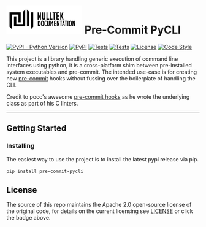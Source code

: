 # ![NullTek Documentation](https://raw.githubusercontent.com/CreatingNull/NullTek-Assets/main/img/logo/NullTekDocumentationLogo.png) Pre-Commit PyCLI

[![PyPI - Python Version](https://img.shields.io/pypi/pyversions/pre-commit-pycli?style=flat-square&logo=python&logoColor=white)](https://pypi.org/project/pre-commit-pycli/)
[![PyPI](https://img.shields.io/pypi/v/pre-commit-pycli?style=flat-square&logo=pypi&logoColor=white)](https://pypi.org/project/pre-commit-pycli/)
[![Tests](https://img.shields.io/github/workflow/status/CreatingNull/pre-commit-pycli/tests?logo=pre-commit&style=flat-square&label=format)](https://github.com/CreatingNull/pre-commit-pycli/actions/workflows/run-tests.yaml)
[![Tests](https://img.shields.io/github/workflow/status/CreatingNull/pre-commit-pycli/pre-commit?logo=GitHub&style=flat-square&label=tests)](https://github.com/CreatingNull/pre-commit-pycli/actions/workflows/run-pre-commit.yaml)
[![License](https://img.shields.io/github/license/CreatingNull/pre-commit-pycli?style=flat-square)](LICENSE)
[![Code Style](https://img.shields.io/badge/code%20style-black-000000.svg?style=flat-square)](https://github.com/psf/black)

This project is a library handling generic execution of command line interfaces using python, it is a cross-platform shim between pre-installed system executables and pre-commit.
The intended use-case is for creating new [pre-commit](https://pre-commit.com) hooks without fussing over the boilerplate of handling the CLI.

Credit to pocc's awesome [pre-commit hooks](https://github.com/pocc/pre-commit-hooks) as he wrote the underlying class as part of his C linters.

---

## Getting Started

### Installing

The easiest way to use the project is to install the latest pypi release via pip.

```shell
pip install pre-commit-pycli
```

## License

The source of this repo maintains the Apache 2.0 open-source license of the original code, for details on the current licensing see [LICENSE](https://github.com/CreatingNull/Pre-Commit-PyCLI/blob/master/LICENSE) or click the badge above.
